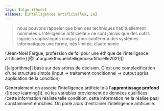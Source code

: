 ```yaml
---
tags: [algorithmes]
aliases: [intelligences artificielles, IA]
---
```


> nous pouvons rappeler que bien des techniques habituellement nommées « Intelligence artificielle » ne sont jamais que des outils logiciels sophistiqués conçus pour conférer à des systèmes informatiques une forme, très limitée, d’autonomie

(Jean-Noël Fargue, profession de foi pour une éthique de l'intelligence artificielle [[@LafargueEthiqueIntelligenceartificielle2021]])

[[algorithme]] basé sur des arbres de décision. C'est une complexification d'une structure simple (input -> traitement conditionnel -> output après application de la condition)

Généralement on associe l'intelligence artificielle à l'**apprentissage profond** ([[deep learning]]), où les variables proviennent de données qualifiées (cette information réaliste telle condition, cette information ne la réalise pas) constamment enrichies. On parle alors d'entraîner l'intelligence artificielle. 

